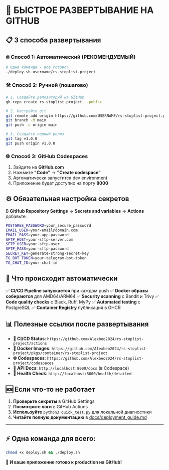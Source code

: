 # 🚀 **БЫСТРОЕ РАЗВЕРТЫВАНИЕ НА GITHUB**

## 📋 **3 способа развертывания**

### **🔥 Способ 1: Автоматический (РЕКОМЕНДУЕМЫЙ)**

```bash
# Одна команда - все готово!
./deploy.sh username/rs-stoplist-project
```

### **🛠️ Способ 2: Ручной (пошагово)**

```bash
# 1. Создайте репозиторий на GitHub
gh repo create rs-stoplist-project --public

# 2. Настройте git
git remote add origin https://github.com/USERNAME/rs-stoplist-project.git
git branch -M main
git push -u origin main

# 3. Создайте первый релиз
git tag v1.0.0
git push origin v1.0.0
```

### **🌐 Способ 3: GitHub Codespaces**

1. Зайдите на **GitHub.com**
2. Нажмите **"Code"** → **"Create codespace"**
3. Автоматически запустится dev environment
4. Приложение будет доступно на порту **8000**

## ⚙️ **Обязательная настройка секретов**

В **GitHub Repository Settings** → **Secrets and variables** → **Actions** добавьте:

```bash
POSTGRES_PASSWORD=your_secure_password
EMAIL_USER=your-email@domain.com
EMAIL_PASS=your-app-password
SFTP_HOST=your-sftp-server.com
SFTP_USER=your-sftp-user
SFTP_PASS=your-sftp-password
SECRET_KEY=generate-strong-secret-key
TG_BOT_TOKEN=your-telegram-bot-token
TG_CHAT_ID=your-chat-id
```

## 🎯 **Что происходит автоматически**

✅ **CI/CD Pipeline запускается** при каждом push
✅ **Docker образы собираются** для AMD64/ARM64
✅ **Security scanning** с Bandit и Trivy
✅ **Code quality checks** с Black, Ruff, MyPy
✅ **Automated testing** с PostgreSQL
✅ **Container Registry** публикация в GHCR

## 📊 **Полезные ссылки после развертывания**

- **🔄 CI/CD Status**: `https://github.com/Alexbeo2024/rs-stoplist-project/actions`
- **🐳 Docker Images**: `https://github.com/Alexbeo2024/rs-stoplist-project/pkgs/container/rs-stoplist-project`
- **🌐 Codespaces**: `https://github.com/Alexbeo2024/rs-stoplist-project/codespaces`
- **📖 API Docs**: `http://localhost:8000/docs` (в Codespace)
- **💚 Health Check**: `http://localhost:8000/health/detailed`

## 🆘 **Если что-то не работает**

1. **Проверьте секреты** в GitHub Settings
2. **Посмотрите логи** в GitHub Actions
3. **Используйте** `python3 quick_test.py` для локальной диагностики
4. **Читайте полную документацию** в [docs/deployment_guide.md](docs/deployment_guide.md)

---

## ⚡ **Одна команда для всего:**

```bash
chmod +x deploy.sh && ./deploy.sh
```

**🎉 И ваше приложение готово к production на GitHub!**
